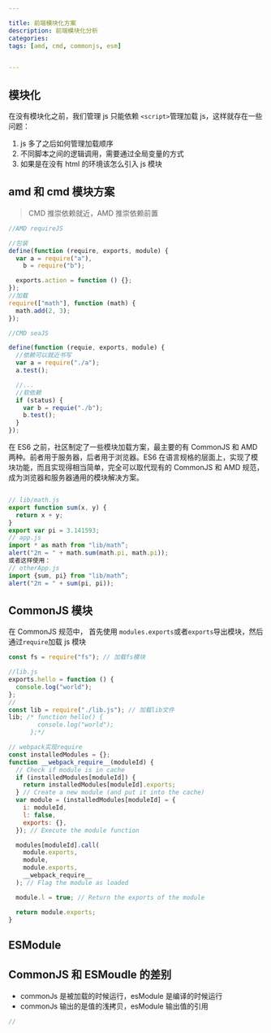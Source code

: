 ```yaml
---

title: 前端模块化方案
description: 前端模块化分析
categories:
tags: [amd, cmd, commonjs, esm]


---
```


## 模块化

在没有模块化之前，我们管理 js 只能依赖 `<script>`管理加载 js，这样就存在一些问题：

1. js 多了之后如何管理加载顺序
2. 不同脚本之间的逻辑调用，需要通过全局变量的方式
3. 如果是在没有 html 的环境该怎么引入 js 模块

## amd 和 cmd 模块方案

> CMD 推崇依赖就近，AMD 推崇依赖前置

```js
//AMD requireJS

//包装
define(function (require, exports, module) {
  var a = require("a"),
    b = require("b");

  exports.action = function () {};
});
//加载
require(["math"], function (math) {
  math.add(2, 3);
});

//CMD seaJS

define(function (requie, exports, module) {
  //依赖可以就近书写
  var a = require("./a");
  a.test();

  //...
  //软依赖
  if (status) {
    var b = requie("./b");
    b.test();
  }
});
```

在 ES6 之前，社区制定了一些模块加载方案，最主要的有 CommonJS 和 AMD 两种。前者用于服务器，后者用于浏览器。ES6 在语言规格的层面上，实现了模块功能，而且实现得相当简单，完全可以取代现有的 CommonJS 和 AMD 规范，成为浏览器和服务器通用的模块解决方案。

```js

// lib/math.js
export function sum(x, y) {
  return x + y;
}
export var pi = 3.141593;
// app.js
import * as math from "lib/math”;
alert("2π = " + math.sum(math.pi, math.pi));
或者这样使用：
// otherApp.js
import {sum, pi} from "lib/math”;
alert("2π = " + sum(pi, pi));

```

## CommonJS 模块

在 CommonJS 规范中， 首先使用 `modules.exports`或者`exports`导出模块，然后通过`require`加载 js 模块

```js
const fs = require("fs"); // 加载fs模块

//lib.js
exports.hello = function () {
  console.log("world");
};
//
const lib = require("./lib.js"); // 加载lib文件
lib; /* function hello() {
        console.log("world");
      };*/

// webpack实现require
const installedModules = {};
function __webpack_require__(moduleId) {
  // Check if module is in cache
  if (installedModules[moduleId]) {
    return installedModules[moduleId].exports;
  } // Create a new module (and put it into the cache)
  var module = (installedModules[moduleId] = {
    i: moduleId,
    l: false,
    exports: {},
  }); // Execute the module function

  modules[moduleId].call(
    module.exports,
    module,
    module.exports,
    __webpack_require__
  ); // Flag the module as loaded

  module.l = true; // Return the exports of the module

  return module.exports;
}
```

## ESModule



## CommonJS 和 ESMoudle 的差别

- commonJs 是被加载的时候运行，esModule 是编译的时候运行
- commonJs 输出的是值的浅拷贝，esModule 输出值的引用

```js
//
```
